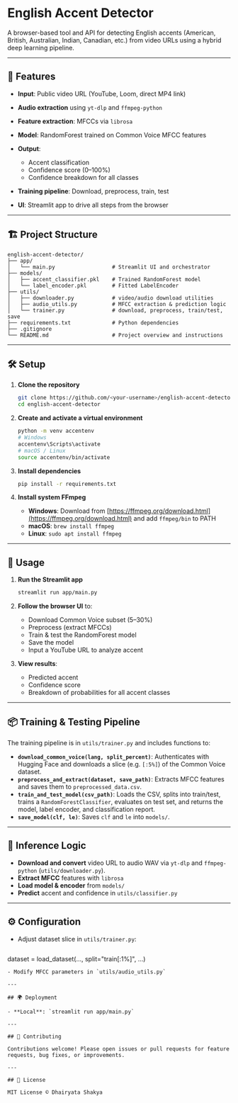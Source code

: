# English Accent Detector

A browser-based tool and API for detecting English accents (American, British, Australian, Indian, Canadian, etc.) from video URLs using a hybrid deep learning pipeline.

---

## 🚀 Features

* **Input**: Public video URL (YouTube, Loom, direct MP4 link)
* **Audio extraction** using `yt-dlp` and `ffmpeg-python`
* **Feature extraction**: MFCCs via `librosa`
* **Model**: RandomForest trained on Common Voice MFCC features
* **Output**:

  * Accent classification
  * Confidence score (0–100%)
  * Confidence breakdown for all classes
* **Training pipeline**: Download, preprocess, train, test
* **UI**: Streamlit app to drive all steps from the browser

---

## 🏗️ Project Structure

```
english-accent-detector/
├── app/
│   └── main.py                  # Streamlit UI and orchestrator
├── models/
│   ├── accent_classifier.pkl    # Trained RandomForest model
│   └── label_encoder.pkl        # Fitted LabelEncoder
├── utils/
│   ├── downloader.py            # video/audio download utilities
│   ├── audio_utils.py           # MFCC extraction & prediction logic
│   └── trainer.py               # download, preprocess, train/test, save
├── requirements.txt             # Python dependencies
├── .gitignore
└── README.md                    # Project overview and instructions
```

---

## 🛠️ Setup

1. **Clone the repository**

   ```bash
   git clone https://github.com/<your-username>/english-accent-detector.git
   cd english-accent-detector
   ```

2. **Create and activate a virtual environment**

   ```bash
   python -m venv accentenv
   # Windows
   accentenv\Scripts\activate
   # macOS / Linux
   source accentenv/bin/activate
   ```

3. **Install dependencies**

   ```bash
   pip install -r requirements.txt
   ```

4. **Install system FFmpeg**

   * **Windows**: Download from [https://ffmpeg.org/download.html](https://ffmpeg.org/download.html) and add `ffmpeg/bin` to PATH
   * **macOS**: `brew install ffmpeg`
   * **Linux**: `sudo apt install ffmpeg`

---

## 🧩 Usage

1. **Run the Streamlit app**

   ```bash
   streamlit run app/main.py
   ```

2. **Follow the browser UI** to:

   * Download Common Voice subset (5–30%)
   * Preprocess (extract MFCCs)
   * Train & test the RandomForest model
   * Save the model
   * Input a YouTube URL to analyze accent

3. **View results**:

   * Predicted accent
   * Confidence score
   * Breakdown of probabilities for all accent classes

---

## 📦 Training & Testing Pipeline

The training pipeline is in `utils/trainer.py` and includes functions to:

* **`download_common_voice(lang, split_percent)`**: Authenticates with Hugging Face and downloads a slice (e.g. `[:5%]`) of the Common Voice dataset.
* **`preprocess_and_extract(dataset, save_path)`**: Extracts MFCC features and saves them to `preprocessed_data.csv`.
* **`train_and_test_model(csv_path)`**: Loads the CSV, splits into train/test, trains a `RandomForestClassifier`, evaluates on test set, and returns the model, label encoder, and classification report.
* **`save_model(clf, le)`**: Saves `clf` and `le` into `models/`.

---

## 🔮 Inference Logic

* **Download and convert** video URL to audio WAV via `yt-dlp` and `ffmpeg-python` (`utils/downloader.py`).
* **Extract MFCC** features with `librosa`
* **Load model & encoder** from `models/`
* **Predict** accent and confidence in `utils/classifier.py`

---

## ⚙️ Configuration

* Adjust dataset slice in `utils/trainer.py`:

  ```python
  ```

dataset = load\_dataset(..., split="train\[:1%]", ...)

```
- Modify MFCC parameters in `utils/audio_utils.py`

---

## 🌍 Deployment

- **Local**: `streamlit run app/main.py`

---

## 🤝 Contributing

Contributions welcome! Please open issues or pull requests for feature requests, bug fixes, or improvements.

---

## 📄 License

MIT License © Dhairyata Shakya

```
